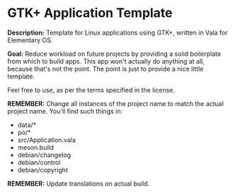 # GTK+ Application Template
**Description:** Template for Linux applications using GTK+, written in Vala for Elementary OS.

**Goal:** Reduce workload on future projects by providing a solid boilerplate from which to build apps.
This app won't actually do anything at all, because that's not the point.  The point is just to provide a nice little template.

Feel free to use, as per the terms specified in the license.

**REMEMBER:** Change all instances of the project name to match the actual project name.  You'll find such things in:
- data/*
- po/*
- src/Application.vala
- meson.build
- debian/changelog
- debian/control
- debian/copyright

**REMEMBER:** Update translations on actual build.
